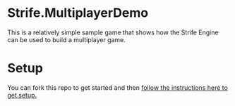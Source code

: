 # Strife.MultiplayerDemo
This is a relatively simple sample game that shows how the Strife Engine can be used to build a multiplayer game.

# Setup
You can fork this repo to get started and then [follow the instructions here to get setup.](https://github.com/Strife-AI/Strife.Engine)
